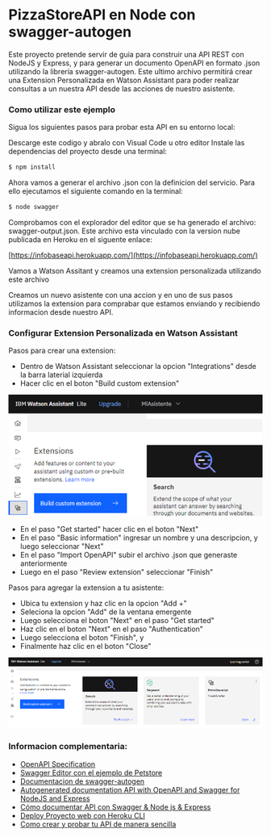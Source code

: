 # PizzaStoreAPI en Node con swagger-autogen

Este proyecto pretende servir de guia para construir una API REST con NodeJS y Express, y para generar un documento OpenAPI en formato .json utilizando la librería swagger-autogen. Este ultimo archivo permitirá crear una Extension Personalizada en Watson Assistant para poder realizar consultas a un nuestra API desde las acciones de nuestro asistente.

### Como utilizar este ejemplo
Sigua los siguientes pasos para probar esta API en su entorno local:

Descarge este codigo y abralo con Visual Code u otro editor
Instale las dependencias del proyecto desde una terminal:

```bash
$ npm install
```

Ahora vamos a generar el archivo .json con la definicion del servicio. Para ello ejecutamos el siguiente comando en la terminal:

```bash
$ node swagger
```

Comprobamos con el explorador del editor que se ha generado el archivo: swagger-output.json. Este archivo esta vinculado con la version nube publicada en Heroku en el siguente enlace:

[https://infobaseapi.herokuapp.com/](https://infobaseapi.herokuapp.com/)

Vamos a Watson Assitant y creamos una extension personalizada utilizando este archivo

Creamos un nuevo asistente con una accion y en uno de sus pasos utilizamos la extension para comprabar que estamos enviando y recibiendo informacion desde nuestro API.


### Configurar Extension Personalizada en Watson Assistant

Pasos para crear una extension:
- Dentro de Watson Assistant seleccionar la opcion "Integrations" desde la barra laterial izquierda
- Hacer clic en el boton "Build custom extension"

![Build custom extension](https://raw.githubusercontent.com/SegundoLeon/pizzastoreapi-swagger-autogen/main/assets/paso1.png)

- En el paso "Get started" hacer clic en el boton "Next"
- En el paso "Basic information" ingresar un nombre y una descripcion, y luego seleccionar "Next"
- En el paso "Import OpenAPI" subir el archivo .json que generaste anteriormente
- Luego en el paso "Review extension" seleccionar "Finish"

Pasos para agregar la extension a tu asistente:
- Ubica tu extension y haz clic en la opcion "Add +"
- Seleciona la opcion "Add" de la ventana emergente
- Luego selecciona el boton "Next" en el paso "Get started"
- Haz clic en el boton "Next" en el paso "Authentication"
- Luego selecciona el boton "Finish", y
- Finalmente haz clic en el boton "Close"

![Resultado](https://raw.githubusercontent.com/SegundoLeon/pizzastoreapi-swagger-autogen/main/assets/resultado.png)


### Informacion complementaria:

- [OpenAPI Specification](https://swagger.io/specification/)
- [Swagger Editor con el ejemplo de Petstore](https://editor.swagger.io/)
- [Documentacion de swagger-autogen](https://www.npmjs.com/package/swagger-autogen)
- [Autogenerated documentation API with OpenAPI and Swagger for NodeJS and Express](https://dev.to/luizcalaca/autogenerated-documentation-api-with-openapi-and-swagger-for-nodejs-and-express-31g9)
- [Cómo documentar API con Swagger & Node js & Express](https://www.youtube.com/watch?v=rIWGcxnVIA8)
- [Deploy Proyecto web con Heroku CLI](https://www.youtube.com/watch?v=6WcBSNxEow8)
- [Como crear y probar tu API de manera sencilla](https://www.youtube.com/watch?v=AWcm56_eNZg)


